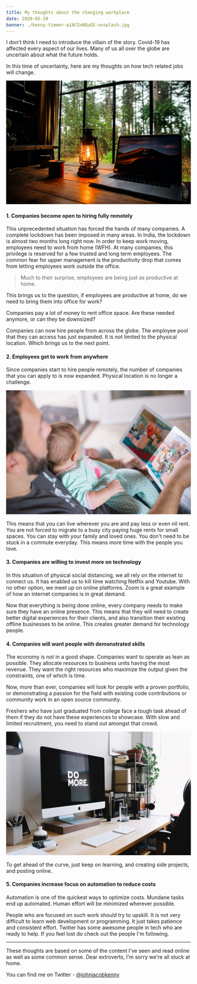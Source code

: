 ```yaml
---
title: My thoughts about the changing workplace
date: 2020-05-20
banner: ./kenny-timmer-p1ACSxNQuEE-unsplash.jpg
---
```


I don't think I need to introduce the villain of the story. Covid-19 has affected every aspect of our lives. Many of us all over the globe are uncertain about what the future holds.

In this time of uncertainty, here are my thoughts on how tech related jobs will change.

![Photo by Kenny Timmer on Unsplash](./kenny-timmer-p1ACSxNQuEE-unsplash.jpg)

#### 1. Companies become open to hiring fully remotely

This unprecedented situation has forced the hands of many companies. A complete lockdown has been imposed in many areas. In India, the lockdown is almost two months long right now. In order to keep work moving, employees need to work from home (WFH). At many companies, this privilege is reserved for a few trusted and long term employees. The common fear for upper management is the productivity drop that comes from letting employees work outside the office.

> Much to their surprise, employees are being just as productive at home.

This brings us to the question, if employees are productive at home, do we need to bring them into office for work?

Companies pay a lot of money to rent office space. Are these needed anymore, or can they be downsized?

Companies can now hire people from across the globe. The employee pool that they can access has just expanded. It is not limited to the physical location. Which brings us to the next point.

#### 2. Employees get to work from anywhere

Since companies start to hire people remotely, the number of companies that you can apply to is now expanded. Physical location is no longer a challenge.

![Photo by Picsea on Unsplash](./picsea-EQlTyDZRx7U-unsplash.jpg)

This means that you can live wherever you are and pay less or even nil rent. You are not forced to migrate to a busy city paying huge rents for small spaces. You can stay with your family and loved ones. You don't need to be stuck in a commute everyday. This means more time with the people you love.

#### 3. Companies are willing to invest more on technology

In this situation of physical social distancing, we all rely on the internet to connect us. It has enabled us to kill time watching Netflix and Youtube. With no other option, we meet up on online platforms. Zoom is a great example of how an internet companies is in great demand.

Now that everything is being done online, every company needs to make sure they have an online presence. This means that they will need to create better digital experiences for their clients, and also transition their existing offline businesses to be online. This creates greater demand for technology people.

#### 4. Companies will want people with demonstrated skills

The economy is not in a good shape. Companies want to operate as lean as possible. They allocate resources to business units having the most revenue. They want the right resources who maximize the output given the constraints, one of which is time.

Now, more than ever, companies will look for people with a proven portfolio, or demonstrating a passion for the field with existing code contributions or community work in an open source community.

Freshers who have just graduated from college face a tough task ahead of them if they do not have these experiences to showcase. With slow and limited recruitment, you need to stand out amongst that crowd.

![Photo by Carl Heyerdahl on Unsplash](./carl-heyerdahl-KE0nC8-58MQ-unsplash.jpg)

To get ahead of the curve, just keep on learning, and creating side projects, and posting online.

#### 5. Companies increase focus on automation to reduce costs

Automation is one of the quickest ways to optimize costs. Mundane tasks end up automated. Human effort will be minimized wherever possible.

People who are focused on such work should try to upskill. It is not very difficult to learn web development or programming. It just takes patience and consistent effort. Twitter has some awesome people in tech who are ready to help. If you feel lost do check out the people I'm following.

---

These thoughts are based on some of the content I've seen and read online as well as some common sense. Dear extroverts, I'm sorry we're all stuck at home.

You can find me on Twitter - [@johnjacobkenny](https://twitter.com/johnjacobkenny)
